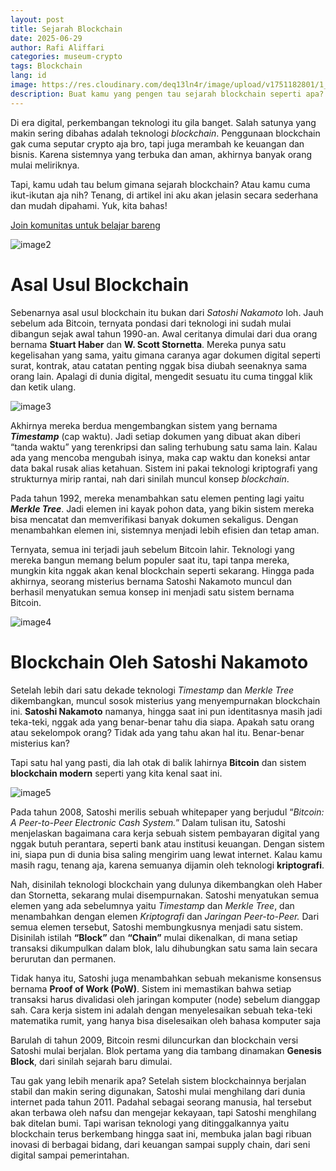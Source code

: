 ```yaml
---
layout: post
title: Sejarah Blockchain
date: 2025-06-29
author: Rafi Aliffari
categories: museum-crypto
tags: Blockchain
lang: id
image: https://res.cloudinary.com/deq13ln4r/image/upload/v1751182801/1_zgmzc5.png
description: Buat kamu yang pengen tau sejarah blockchain seperti apa? Artikel ini cocok buat kamu baca.
---
```

Di era digital, perkembangan teknologi itu gila banget. Salah satunya yang makin sering dibahas adalah teknologi *blockchain*. Penggunaan blockchain gak cuma seputar crypto aja bro, tapi juga merambah ke keuangan dan bisnis. Karena sistemnya yang terbuka dan aman, akhirnya banyak orang mulai meliriknya. 

Tapi, kamu udah tau belum gimana sejarah blockchain? Atau kamu cuma ikut-ikutan aja nih? Tenang, di artikel ini aku akan jelasin secara sederhana dan mudah dipahami. Yuk, kita bahas\!

[Join komunitas untuk belajar bareng](https://t.me/Blockhore)

![image2](https://res.cloudinary.com/deq13ln4r/image/upload/v1751182798/2_dloags.png)

# Asal Usul Blockchain

Sebenarnya asal usul blockchain itu bukan dari *Satoshi Nakamoto* loh. Jauh sebelum ada Bitcoin, ternyata pondasi dari teknologi ini sudah mulai dibangun sejak awal tahun 1990-an. Awal ceritanya dimulai dari dua orang bernama **Stuart Haber** dan **W. Scott Stornetta**. Mereka punya satu kegelisahan yang sama, yaitu gimana caranya agar dokumen digital seperti surat, kontrak, atau catatan penting nggak bisa diubah seenaknya sama orang lain. Apalagi di dunia digital, mengedit sesuatu itu cuma tinggal klik dan ketik ulang.

![image3](https://res.cloudinary.com/deq13ln4r/image/upload/v1751182798/3_wi5fwr.png)

Akhirnya mereka berdua mengembangkan sistem yang bernama ***Timestamp*** (cap waktu). Jadi setiap dokumen yang dibuat akan diberi “tanda waktu” yang terenkripsi dan saling terhubung satu sama lain. Kalau ada yang mencoba mengubah isinya, maka cap waktu dan koneksi antar data bakal rusak alias ketahuan. Sistem ini pakai teknologi kriptografi yang strukturnya mirip rantai, nah dari sinilah muncul konsep *blockchain*.

Pada tahun 1992, mereka menambahkan satu elemen penting lagi yaitu ***Merkle Tree***. Jadi elemen ini kayak pohon data, yang bikin sistem mereka bisa mencatat dan memverifikasi banyak dokumen sekaligus. Dengan menambahkan elemen ini, sistemnya menjadi lebih efisien dan tetap aman.

Ternyata, semua ini terjadi jauh sebelum Bitcoin lahir. Teknologi yang mereka bangun memang belum populer saat itu, tapi tanpa mereka, mungkin kita nggak akan kenal blockchain seperti sekarang. Hingga pada akhirnya, seorang misterius bernama Satoshi Nakamoto muncul dan berhasil menyatukan semua konsep ini menjadi satu sistem bernama Bitcoin.

![image4](https://res.cloudinary.com/deq13ln4r/image/upload/v1751182797/4_w6klz3.png)

# Blockchain Oleh Satoshi Nakamoto

Setelah lebih dari satu dekade teknologi *Timestamp* dan *Merkle Tree* dikembangkan, muncul sosok misterius yang menyempurnakan blockchain ini. **Satoshi Nakamoto** namanya, hingga saat ini pun identitasnya masih jadi teka-teki, nggak ada yang benar-benar tahu dia siapa. Apakah satu orang atau sekelompok orang? Tidak ada yang tahu akan hal itu. Benar-benar misterius kan?

Tapi satu hal yang pasti, dia lah otak di balik lahirnya **Bitcoin** dan sistem **blockchain modern** seperti yang kita kenal saat ini.

![image5](https://res.cloudinary.com/deq13ln4r/image/upload/v1751182797/5_m3pse7.png)

Pada tahun 2008, Satoshi merilis sebuah whitepaper yang berjudul “*Bitcoin: A Peer-to-Peer Electronic Cash System.*” Dalam tulisan itu, Satoshi menjelaskan bagaimana cara kerja sebuah sistem pembayaran digital yang nggak butuh perantara, seperti bank atau institusi keuangan. Dengan sistem ini, siapa pun di dunia bisa saling mengirim uang lewat internet. Kalau kamu masih ragu, tenang aja, karena semuanya dijamin oleh teknologi **kriptografi**.

Nah, disinilah teknologi blockchain yang dulunya dikembangkan oleh Haber dan Stornetta, sekarang mulai disempurnakan. Satoshi menyatukan semua elemen yang ada sebelumnya yaitu *Timestamp* dan *Merkle Tree*, dan menambahkan dengan elemen *Kriptografi* dan *Jaringan Peer-to-Peer.* Dari semua elemen tersebut, Satoshi membungkusnya menjadi satu sistem. Disinilah istilah **“Block”** dan **“Chain”** mulai dikenalkan, di mana setiap transaksi dikumpulkan dalam blok, lalu dihubungkan satu sama lain secara berurutan dan permanen.

Tidak hanya itu, Satoshi juga menambahkan sebuah mekanisme konsensus bernama **Proof of Work (PoW)**. Sistem ini memastikan bahwa setiap transaksi harus divalidasi oleh jaringan komputer (node) sebelum dianggap sah. Cara kerja sistem ini adalah dengan menyelesaikan sebuah teka-teki matematika rumit, yang hanya bisa diselesaikan oleh bahasa komputer saja

Barulah di tahun 2009, Bitcoin resmi diluncurkan dan blockchain versi Satoshi mulai berjalan. Blok pertama yang dia tambang dinamakan **Genesis Block**, dari sinilah sejarah baru dimulai.

Tau gak yang lebih menarik apa? Setelah sistem blockchainnya berjalan stabil dan makin sering digunakan, Satoshi mulai menghilang dari dunia internet pada tahun 2011\. Padahal sebagai seorang manusia, hal tersebut akan terbawa oleh nafsu dan mengejar kekayaan, tapi Satoshi menghilang bak ditelan bumi. Tapi warisan teknologi yang ditinggalkannya yaitu blockchain terus berkembang hingga saat ini, membuka jalan bagi ribuan inovasi di berbagai bidang, dari keuangan sampai supply chain, dari seni digital sampai pemerintahan.
